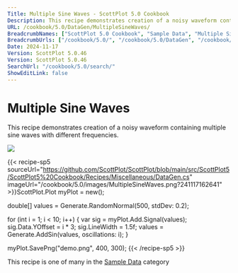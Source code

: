 ```yaml
---
Title: Multiple Sine Waves - ScottPlot 5.0 Cookbook
Description: This recipe demonstrates creation of a noisy waveform containing multiple sine waves with different frequencies.
URL: /cookbook/5.0/DataGen/MultipleSineWaves/
BreadcrumbNames: ["ScottPlot 5.0 Cookbook", "Sample Data", "Multiple Sine Waves"]
BreadcrumbUrls: ["/cookbook/5.0/", "/cookbook/5.0/DataGen", "/cookbook/5.0/DataGen/MultipleSineWaves"]
Date: 2024-11-17
Version: ScottPlot 5.0.46
Version: ScottPlot 5.0.46
SearchUrl: "/cookbook/5.0/search/"
ShowEditLink: false
---
```



<div class='d-flex align-items-center mt-5'>
<h1 class='me-2 text-dark my-0 border-0'>Multiple Sine Waves</h1>
</div>

This recipe demonstrates creation of a noisy waveform containing multiple sine waves with different frequencies.

[![](/cookbook/5.0/images/MultipleSineWaves.png?241117162641)](/cookbook/5.0/images/MultipleSineWaves.png?241117162641)

{{< recipe-sp5 sourceUrl="https://github.com/ScottPlot/ScottPlot/blob/main/src/ScottPlot5/ScottPlot5%20Cookbook/Recipes/Miscellaneous/DataGen.cs" imageUrl="/cookbook/5.0/images/MultipleSineWaves.png?241117162641" >}}ScottPlot.Plot myPlot = new();

double[] values = Generate.RandomNormal(500, stdDev: 0.2);

for (int i = 1; i &lt; 10; i++)
{
    var sig = myPlot.Add.Signal(values);
    sig.Data.YOffset = i * 3;
    sig.LineWidth = 1.5f;
    values = Generate.AddSin(values, oscillations: i);
}

myPlot.SavePng("demo.png", 400, 300);
{{< /recipe-sp5 >}}

<div class='my-5 text-center'>This recipe is one of many in the <a href='/cookbook/5.0/DataGen'>Sample Data</a> category</div>


